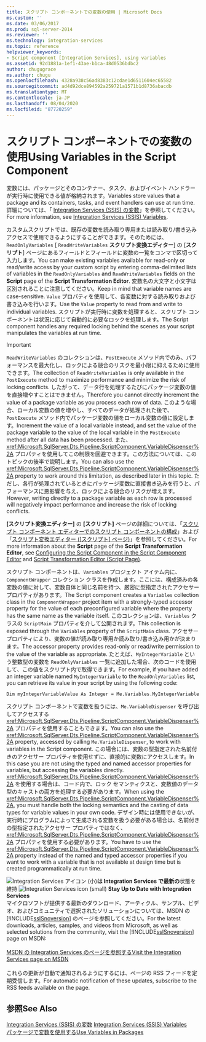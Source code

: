 ```yaml
---
title: スクリプト コンポーネントでの変数の使用 | Microsoft Docs
ms.custom: ''
ms.date: 03/06/2017
ms.prod: sql-server-2014
ms.reviewer: ''
ms.technology: integration-services
ms.topic: reference
helpviewer_keywords:
- Script component [Integration Services], using variables
ms.assetid: 92d1881a-1ef1-43ae-b1ca-48d0536bdbc2
author: chugugrace
ms.author: chugu
ms.openlocfilehash: 4328a938c56ad8383c12cdae1d6511604ec65582
ms.sourcegitcommit: ad4d92dce894592a259721a1571b1d8736abacdb
ms.translationtype: MT
ms.contentlocale: ja-JP
ms.lasthandoff: 08/04/2020
ms.locfileid: "87720259"
---
```

# <a name="using-variables-in-the-script-component"></a><span data-ttu-id="99db2-102">スクリプト コンポーネントでの変数の使用</span><span class="sxs-lookup"><span data-stu-id="99db2-102">Using Variables in the Script Component</span></span>
  <span data-ttu-id="99db2-103">変数には、パッケージとそのコンテナー、タスク、およびイベント ハンドラーが実行時に使用できる値が格納されます。</span><span class="sxs-lookup"><span data-stu-id="99db2-103">Variables store values that a package and its containers, tasks, and event handlers can use at run time.</span></span> <span data-ttu-id="99db2-104">詳細については、「 [Integration Services &#40;SSIS&#41; の変数](../../integration-services-ssis-variables.md)」を参照してください。</span><span class="sxs-lookup"><span data-stu-id="99db2-104">For more information, see [Integration Services &#40;SSIS&#41; Variables](../../integration-services-ssis-variables.md).</span></span>  
  
 <span data-ttu-id="99db2-105">カスタムスクリプトでは、既存の変数を読み取り専用または読み取り/書き込みアクセスで使用できるようにすることができます。そのためには、 `ReadOnlyVariables` [ `ReadWriteVariables` **スクリプト変換エディター**] の [**スクリプト**] ページにあるフィールドとフィールドに変数の一覧をコンマで区切って入力します。</span><span class="sxs-lookup"><span data-stu-id="99db2-105">You can make existing variables available for read-only or read/write access by your custom script by entering comma-delimited lists of variables in the `ReadOnlyVariables` and `ReadWriteVariables` fields on the **Script** page of the **Script Transformation Editor**.</span></span> <span data-ttu-id="99db2-106">変数名の大文字と小文字は区別されることに注意してください。</span><span class="sxs-lookup"><span data-stu-id="99db2-106">Keep in mind that variable names are case-sensitive.</span></span> <span data-ttu-id="99db2-107">`Value` プロパティを使用して、各変数に対する読み取りおよび書き込みを行います。</span><span class="sxs-lookup"><span data-stu-id="99db2-107">Use the `Value` property to read from and write to individual variables.</span></span> <span data-ttu-id="99db2-108">スクリプトが実行時に変数を処理すると、スクリプト コンポーネントは状況に応じて自動的に必要なロックを処理します。</span><span class="sxs-lookup"><span data-stu-id="99db2-108">The Script component handles any required locking behind the scenes as your script manipulates the variables at run time.</span></span>  
  
> [!IMPORTANT]  
>  <span data-ttu-id="99db2-109">`ReadWriteVariables` のコレクションは、`PostExecute` メソッド内でのみ、パフォーマンスを最大化し、ロックによる競合のリスクを最小限に抑えるために使用できます。</span><span class="sxs-lookup"><span data-stu-id="99db2-109">The collection of `ReadWriteVariables` is only available in the `PostExecute` method to maximize performance and minimize the risk of locking conflicts.</span></span> <span data-ttu-id="99db2-110">したがって、データ行を処理するたびにパッケージ変数の値を直接増やすことはできません。</span><span class="sxs-lookup"><span data-stu-id="99db2-110">Therefore you cannot directly increment the value of a package variable as you process each row of data.</span></span> <span data-ttu-id="99db2-111">このような場合、ローカル変数の値を増やし、すべてのデータが処理された後で、`PostExecute` メソッド内でパッケージ変数の値をローカル変数の値に設定します。</span><span class="sxs-lookup"><span data-stu-id="99db2-111">Increment the value of a local variable instead, and set the value of the package variable to the value of the local variable in the `PostExecute` method after all data has been processed.</span></span> <span data-ttu-id="99db2-112">また、<xref:Microsoft.SqlServer.Dts.Pipeline.ScriptComponent.VariableDispenser%2A> プロパティを使用してこの制限を回避できます。この方法については、このトピックの後半で説明します。</span><span class="sxs-lookup"><span data-stu-id="99db2-112">You can also use the <xref:Microsoft.SqlServer.Dts.Pipeline.ScriptComponent.VariableDispenser%2A> property to work around this limitation, as described later in this topic.</span></span> <span data-ttu-id="99db2-113">ただし、各行が処理されているときにパッケージ変数に直接書き込みを行うと、パフォーマンスに悪影響を与え、ロックによる競合のリスクが増えます。</span><span class="sxs-lookup"><span data-stu-id="99db2-113">However, writing directly to a package variable as each row is processed will negatively impact performance and increase the risk of locking conflicts.</span></span>  
  
 <span data-ttu-id="99db2-114">**[スクリプト変換エディター]** の **[スクリプト]** ページの詳細については、「[スクリプト コンポーネント エディターでのスクリプト コンポーネントの構成](configuring-the-script-component-in-the-script-component-editor.md)」および「[スクリプト変換エディター &#40;[スクリプト] ページ&#41;](../../script-transformation-editor-script-page.md)」を参照してください。</span><span class="sxs-lookup"><span data-stu-id="99db2-114">For more information about the **Script** page of the **Script Transformation Editor**, see [Configuring the Script Component in the Script Component Editor](configuring-the-script-component-in-the-script-component-editor.md) and [Script Transformation Editor &#40;Script Page&#41;](../../script-transformation-editor-script-page.md).</span></span>  
  
 <span data-ttu-id="99db2-115">スクリプト コンポーネントは、`Variables` プロジェクト アイテム内に、`ComponentWrapper` コレクション クラスを作成します。ここには、構成済みの各変数の値に対して、変数自体と同じ名前を持つ、厳密に型指定されたアクセサー プロパティがあります。</span><span class="sxs-lookup"><span data-stu-id="99db2-115">The Script component creates a `Variables` collection class in the `ComponentWrapper` project item with a strongly-typed accessor property for the value of each preconfigured variable where the property has the same name as the variable itself.</span></span> <span data-ttu-id="99db2-116">このコレクションは、`Variables` クラスの `ScriptMain` プロパティを介して公開されます。</span><span class="sxs-lookup"><span data-stu-id="99db2-116">This collection is exposed through the `Variables` property of the `ScriptMain` class.</span></span> <span data-ttu-id="99db2-117">アクセサー プロパティにより、変数の値が読み取り専用か読み取り/書き込み用かが決まります。</span><span class="sxs-lookup"><span data-stu-id="99db2-117">The accessor property provides read-only or read/write permission to the value of the variable as appropriate.</span></span> <span data-ttu-id="99db2-118">たとえば、`MyIntegerVariable` という整数型の変数を `ReadOnlyVariables` 一覧に追加した場合、次のコードを使用して、この値をスクリプト内で取得できます。</span><span class="sxs-lookup"><span data-stu-id="99db2-118">For example, if you have added an integer variable named `MyIntegerVariable` to the `ReadOnlyVariables` list, you can retrieve its value in your script by using the following code:</span></span>  
  
 `Dim myIntegerVariableValue As Integer = Me.Variables.MyIntegerVariable`  
  
 <span data-ttu-id="99db2-119">スクリプト コンポーネントで変数を扱うには、`Me.VariableDispenser` を呼び出してアクセスする <xref:Microsoft.SqlServer.Dts.Pipeline.ScriptComponent.VariableDispenser%2A> プロパティを使用することもできます。</span><span class="sxs-lookup"><span data-stu-id="99db2-119">You can also use the <xref:Microsoft.SqlServer.Dts.Pipeline.ScriptComponent.VariableDispenser%2A> property, accessed by calling `Me.VariableDispenser`, to work with variables in the Script component.</span></span> <span data-ttu-id="99db2-120">この場合には、変数の型指定された名前付きのアクセサー プロパティを使用せずに、直接的に変数にアクセスします。</span><span class="sxs-lookup"><span data-stu-id="99db2-120">In this case you are not using the typed and named accessor properties for variables, but accessing the variables directly.</span></span> <span data-ttu-id="99db2-121"><xref:Microsoft.SqlServer.Dts.Pipeline.ScriptComponent.VariableDispenser%2A> を使用する場合は、コード内で、ロック セマンティクスと、変数値のデータ型のキャストの両方を処理する必要があります。</span><span class="sxs-lookup"><span data-stu-id="99db2-121">When using the <xref:Microsoft.SqlServer.Dts.Pipeline.ScriptComponent.VariableDispenser%2A>, you must handle both the locking semantics and the casting of data types for variable values in your own code.</span></span> <span data-ttu-id="99db2-122">デザイン時には使用できないが、実行時にプログラムによって生成される変数を扱う必要がある場合は、名前付きの型指定されたアクセサー プロパティではなく、<xref:Microsoft.SqlServer.Dts.Pipeline.ScriptComponent.VariableDispenser%2A> プロパティを使用する必要があります。</span><span class="sxs-lookup"><span data-stu-id="99db2-122">You have to use the <xref:Microsoft.SqlServer.Dts.Pipeline.ScriptComponent.VariableDispenser%2A> property instead of the named and typed accessor properties if you want to work with a variable that is not available at design time but is created programmatically at run time.</span></span>  
  
<span data-ttu-id="99db2-123">![Integration Services アイコン (小)](../../media/dts-16.gif "Integration Services のアイコン (小)")**は Integration Services で最新の**状態を維持  </span><span class="sxs-lookup"><span data-stu-id="99db2-123">![Integration Services icon (small)](../../media/dts-16.gif "Integration Services icon (small)")  **Stay Up to Date with Integration Services**</span></span><br /> <span data-ttu-id="99db2-124">マイクロソフトが提供する最新のダウンロード、アーティクル、サンプル、ビデオ、およびコミュニティで選択されたソリューションについては、MSDN の [!INCLUDE[ssISnoversion](../../../includes/ssisnoversion-md.md)] のページを参照してください。</span><span class="sxs-lookup"><span data-stu-id="99db2-124">For the latest downloads, articles, samples, and videos from Microsoft, as well as selected solutions from the community, visit the [!INCLUDE[ssISnoversion](../../../includes/ssisnoversion-md.md)] page on MSDN:</span></span><br /><br /> [<span data-ttu-id="99db2-125">MSDN の Integration Services のページを参照する</span><span class="sxs-lookup"><span data-stu-id="99db2-125">Visit the Integration Services page on MSDN</span></span>](https://go.microsoft.com/fwlink/?LinkId=136655)<br /><br /> <span data-ttu-id="99db2-126">これらの更新が自動で通知されるようにするには、ページの RSS フィードを定期受信します。</span><span class="sxs-lookup"><span data-stu-id="99db2-126">For automatic notification of these updates, subscribe to the RSS feeds available on the page.</span></span>  
  
## <a name="see-also"></a><span data-ttu-id="99db2-127">参照</span><span class="sxs-lookup"><span data-stu-id="99db2-127">See Also</span></span>  
 <span data-ttu-id="99db2-128">[Integration Services &#40;SSIS&#41; の変数](../../integration-services-ssis-variables.md) </span><span class="sxs-lookup"><span data-stu-id="99db2-128">[Integration Services &#40;SSIS&#41; Variables](../../integration-services-ssis-variables.md) </span></span>  
 [<span data-ttu-id="99db2-129">パッケージで変数を使用する</span><span class="sxs-lookup"><span data-stu-id="99db2-129">Use Variables in Packages</span></span>](../../use-variables-in-packages.md)  
  
  
